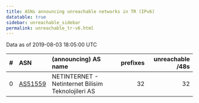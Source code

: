 ```yaml
---
title: ASNs announcing unreachable networks in TR (IPv6)
datatable: true
sidebar: unreachable_sidebar
permalink: unreachable_tr-v6.html
---
```


Data as of 2019-08-03 18:05:00 UTC


<div class="datatable-begin"></div>

|   # | ASN                                    | (announcing) AS name                               |   prefixes |   unreachable /48s |
|----:|:---------------------------------------|:---------------------------------------------------|-----------:|-------------------:|
|   0 | [AS51559](unreachable_AS51559-v6.html) | NETINTERNET - Netinternet Bilisim Teknolojileri AS |         32 |                 32 |

<div class="datatable-end"></div>